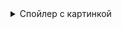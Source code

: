 <details>
  <summary>Спойлер с картинкой</summary>
  
  ![Image of Yaktocat](https://octodex.github.com/images/yaktocat.png)
  

   - [x] test 1
   - [ ] test 2
</details>
